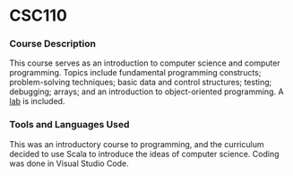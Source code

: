 # CSC110

### Course Description

This course serves as an introduction to computer science and computer programming. Topics include fundamental programming constructs; problem-solving techniques; basic data and control structures; testing; debugging; arrays; and an introduction to object-oriented programming. A [lab](https://github.com/bjaxqq/CSC110L) is included.

### Tools and Languages Used

This was an introductory course to programming, and the curriculum decided to use Scala to introduce the ideas of computer science. Coding was done in Visual Studio Code.
